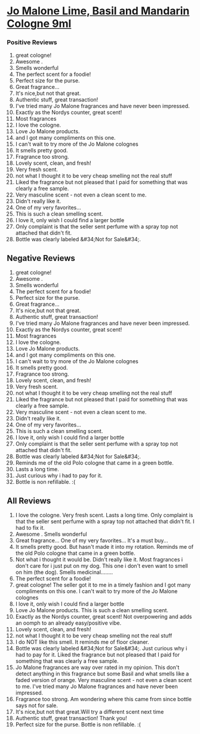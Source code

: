 # [Jo Malone Lime, Basil and Mandarin Cologne 9ml](https://products.checkmycream.com/products/Jo-Malone-Lime-Basil-and-Mandarin-Cologne-9ml.html)

### Positive Reviews

<ol>
      <li>great cologne!</li>
      <li>Awesome .</li>
      <li>Smells wonderful</li>
      <li>The perfect scent for a foodie!</li>
      <li>Perfect size for the purse.  </li>
      <li>Great fragrance...</li>
      <li>It&#x27;s nice,but not that great.</li>
      <li>Authentic stuff, great transaction!</li>
      <li>I&#x27;ve tried many Jo Malone fragrances and have never been impressed.</li>
      <li>Exactly as the Nordys counter, great scent!</li>
      <li>Most fragrances</li>
      <li>I love the cologne.  </li>
      <li>Love Jo Malone products.</li>
      <li>and I got many compliments on this one.</li>
      <li>I can&#x27;t wait to try more of the Jo Malone colognes</li>
      <li>It smells pretty good.  </li>
      <li>Fragrance too strong.</li>
      <li>Lovely scent, clean, and fresh!</li>
      <li>Very fresh scent.  </li>
      <li>not what I thought it to be very cheap smelling not the real stuff</li>
      <li>Liked the fragrance but not pleased that I paid for something that was clearly a free sample.</li>
      <li>Very masculine scent - not even a clean scent to me.  </li>
      <li>Didn&#x27;t really like it.  </li>
      <li>One of my very favorites...</li>
      <li>This is such a clean smelling scent.</li>
      <li>I love it, only wish I could find a larger bottle</li>
      <li>Only complaint is that the seller sent perfume with a spray top not attached that didn&#x27;t fit.  </li>
      <li>Bottle was clearly labeled &amp;#34;Not for Sale&amp;#34;.  </li>
</ol>


<h2>Negative Reviews</h2>
<ol>
<li> great cologne!</li>
<li> Awesome .</li>
<li> Smells wonderful</li>
<li> The perfect scent for a foodie!</li>
<li> Perfect size for the purse.  </li>
<li> Great fragrance...</li>
<li> It&#x27;s nice,but not that great.</li>
<li> Authentic stuff, great transaction!</li>
<li> I&#x27;ve tried many Jo Malone fragrances and have never been impressed.</li>
<li> Exactly as the Nordys counter, great scent!</li>
<li> Most fragrances</li>
<li> I love the cologne.  </li>
<li> Love Jo Malone products.</li>
<li> and I got many compliments on this one.</li>
<li> I can&#x27;t wait to try more of the Jo Malone colognes</li>
<li> It smells pretty good.  </li>
<li> Fragrance too strong.</li>
<li> Lovely scent, clean, and fresh!</li>
<li> Very fresh scent.  </li>
<li> not what I thought it to be very cheap smelling not the real stuff</li>
<li> Liked the fragrance but not pleased that I paid for something that was clearly a free sample.</li>
<li> Very masculine scent - not even a clean scent to me.  </li>
<li> Didn&#x27;t really like it.  </li>
<li> One of my very favorites...</li>
<li> This is such a clean smelling scent.</li>
<li> I love it, only wish I could find a larger bottle</li>
<li> Only complaint is that the seller sent perfume with a spray top not attached that didn&#x27;t fit.  </li>
<li> Bottle was clearly labeled &amp;#34;Not for Sale&amp;#34;.  </li>
<li> Reminds me of the old Polo cologne that came in a green bottle.</li>
<li> Lasts a long time.  </li>
<li> Just curious why i had to pay for it.  </li>
<li> Bottle is non refillable.  :(</li>
</ol>

<h2>All Reviews</h2>

<ol>
    <li> I love the cologne.  Very fresh scent.  Lasts a long time.  Only complaint is that the seller sent perfume with a spray top not attached that didn&#x27;t fit.  I had to fix it.</li>
    <li> Awesome . Smells wonderful</li>
    <li> Great fragrance... One of my very favorites... It&#x27;s a must buy...</li>
    <li> It smells pretty good.  But hasn&#x27;t made it into my rotation.  Reminds me of the old Polo cologne that came in a green bottle.</li>
    <li> Not what i thought it would be.  Didn&#x27;t really like it.  Most fragrances i  don&#x27;t care for i just put on my dog.  This one i don&#x27;t even want to smell on him (the dog). Smells medicinal........</li>
    <li> The perfect scent for a foodie!</li>
    <li> great cologne! The seller got it to me in a timely fashion and I got many compliments on this one. I can&#x27;t wait to try more of the Jo Malone colognes</li>
    <li> I love it, only wish I could find a larger bottle</li>
    <li> Love Jo Malone products. This is such a clean smelling scent.</li>
    <li> Exactly as the Nordys counter, great scent! Not overpowering and adds an oomph to an already easy/positive vibe.</li>
    <li> Lovely scent, clean, and fresh!</li>
    <li> not what I thought it to be very cheap smelling not the real stuff</li>
    <li> I do NOT like this smell.  It reminds me of floor cleaner.</li>
    <li> Bottle was clearly labeled &amp;#34;Not for Sale&amp;#34;.  Just curious why i had to pay for it.  Liked the fragrance but not pleased that I paid for something that was clearly a free sample.</li>
    <li> Jo Malone fragrances are way over rated in my opinion.  This don&#x27;t detect anything in this fragrance but some Basil and what smells like a faded version of orange.  Very masculine scent - not even a clean scent to me.  I&#x27;ve tried many Jo Malone fragrances and have never been impressed.</li>
    <li> Fragrance too strong. Am wondering where this came from since bottle says not for sale.</li>
    <li> It&#x27;s nice,but not that great.Will try a different scent next time</li>
    <li> Authentic stuff, great transaction! Thank you!</li>
    <li> Perfect size for the purse.  Bottle is non refillable.  :(</li>
</ol>




